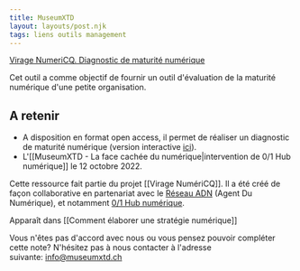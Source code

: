 ```yaml
---
title: MuseumXTD
layout: layouts/post.njk
tags: liens outils management
---
```


[Virage NumeriCQ. Diagnostic de maturité numérique](https://docs.google.com/spreadsheets/d/1d77BekbvXFDBTZjhSDKhZvQjIY2dtMNPZPDiyw-Nq2Y/edit#gid=963154001)

Cet outil a comme objectif de fournir un outil d'évaluation de la maturité numérique d'une petite organisation.

## A retenir
- A disposition en format open access, il permet de réaliser un diagnostic de maturité numérique (version interactive [ici](https://viragenumeriqc.com/formations/)).  
- L'[[MuseumXTD - La face cachée du numérique|intervention de 0/1 Hub numérique]] le 12 octobre 2022. 

Cette ressource fait partie du projet [[Virage NumériCQ]]. Il a été créé de façon collaborative en partenariat avec le [Réseau ADN](https://wiki.reseauadn.ca/wiki/%C3%80_propos_du_R%C3%A9seau_ADN) (Agent Du Numérique), et notamment [0/1 Hub numérique](https://www.hub01.org/). 

Apparaît dans [[Comment élaborer une stratégie numérique]]  

Vous n'êtes pas d'accord avec nous ou vous pensez pouvoir compléter cette note? N'hésitez pas à nous contacter à l'adresse suivante: [info@museumxtd.ch](mailto:info@museumxtd.ch)  